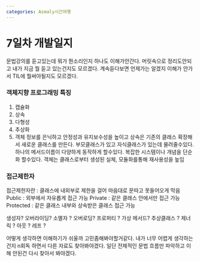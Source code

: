 ```yaml
---
categories: Asmaly시간여행
---
```

# 7일차 개발일지

문법강의를 듣고있는데 뭐가 뭔소리인지 하나도 이해가안간다.
머릿속으로 정리도안되고 내가 지금 뭘 듣고 있는건지도 모르겠다. 
계속듣다보면 언제가는 알겠지 이해가 안가서 TIL에 뭘써야될지도 모르겠다.

### 객체지향 프로그래밍 특징
1. 캡슐화
2. 상속
3. 다형성
4. 추상화
5. 객체
정보를 은닉하고 안정성과 유지보수성을 높이고
상속은 기존의 클래스 확장해서 새로운 클래스를 만든다.
부모클래스가 있고 자식클래스가 있는데 물려줄수있다.
하나의 메서드이름이 다양하게 동작하게 할수있다.
복잡한 시스템이나 개념을 단순화 할수있다.
객체는 클래스로부터 생성된 실체, 모듈화를통해 재사용성을 높임

### 접근제한자
접근제한자란 : 클래스에 내외부로 제한을 걸어 마음대로 문따고 못들어오게 막음
Public : 외부에서 자유롭게 접근 가능
Private : 같은 클래스 안에서만 접근 가능
Protected : 같은 클래스 내부와 상속받은 클래스 접근 가능

생성자?            오버라이딩? 
소멸자 ?          오버로딩?
프로퍼티 ?        가상 메서드?
추상클래스 ?     제너릭 ? 
아웃 ?         레프 ?

어떻게 생각하면 이해하기가 쉬울까 고민좀해봐야할거같다.
내가 너무 어렵게 생각하는건지 n회독 하면서 다른 자료도 찾아봐야겠다.
일단 전체적인 문법 흐름만 파악하고 이해 안된건 다시 찾아서 봐야겠다.


